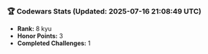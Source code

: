 ### 🏆 Codewars Stats (Updated: 2025-07-16 21:08:49 UTC)

- **Rank:** 8 kyu
- **Honor Points:** 3
- **Completed Challenges:** 1
